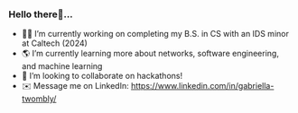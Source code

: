 ### Hello there👋...
- 👩‍💻 I’m currently working on completing my B.S. in CS with an IDS minor at Caltech (2024)
- 🌎 I’m currently learning more about networks, software engineering, and machine learning
- 📱 I’m looking to collaborate on hackathons!
- ✉️ Message me on LinkedIn: https://www.linkedin.com/in/gabriella-twombly/

